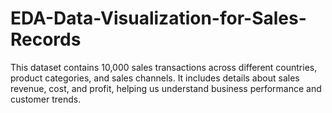 # EDA-Data-Visualization-for-Sales-Records
This dataset contains 10,000 sales transactions across different countries, product categories, and sales channels. It includes details about sales revenue, cost, and profit, helping us understand business performance and customer trends.
